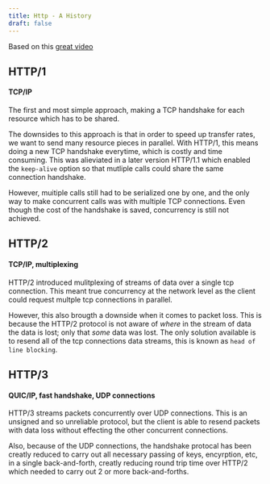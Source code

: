 ```yaml
---
title: Http - A History
draft: false
---
```

Based on this [great video ](https://www.youtube.com/watch?v=ai8cf0hZ9cQ&t=536s)

## HTTP/1
#### TCP/IP
The first and most simple approach, making a TCP handshake for each resource which has to be shared.

The downsides to this approach is that in order to speed up transfer rates, we want to send many resource pieces in parallel. With HTTP/1, this means doing a new TCP handshake everytime, which is costly and time consuming. This was alieviated in a later version HTTP/1.1 which enabled the `keep-alive` option so that mutliple calls could share the same connection handshake. 

However, muitiple calls still had to be serialized one by one, and the only way to make concurrent calls was with multiple TCP connections. Even though the cost of the handshake is saved, concurrency is still not achieved.

## HTTP/2
#### TCP/IP, multiplexing
HTTP/2 introduced mulitplexing of streams of data over a single tcp connection. This meant true concurrency at the network level as the client could request multple tcp connections in parallel.

However, this also brougth a downside when it comes to packet loss. This is because the HTTP/2 protocol is not aware of _where_ in the stream of data the data is lost; only that _some_ data was lost. The only solution available is to resend all of the tcp connections data streams, this is known as `head of line blocking`.

## HTTP/3
#### QUIC/IP, fast handshake, UDP connections
HTTP/3 streams packets concurrently over UDP connections. This is an unsigned and so unreliable protocol, but the client is able to resend packets with data loss without effecting the other concurrent connections.

Also, because of the UDP connections, the handshake protocal has been creatly reduced to carry out all necessary passing of keys, encyrption, etc, in a single back-and-forth, creatly reducing round trip time over HTTP/2 which needed to carry out 2 or more back-and-forths.